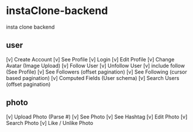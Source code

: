 # instaClone-backend

insta clone backend

## user
[v] Create Account
[v] See Profile 
[v] Login
[v] Edit Profile
[v] Change Avatar (Image Upload)
[v] Follow User
[v] Unfollow User
[v] include follow (See Profile)
[v] See Followers (offset pagination)
[v] See Following (cursor based pagination)
[v] Computed Fields (User schema)
[v] Search Users (offset pagination)

## photo
[v] Upload Photo (Parse #)
[v] See Photo
[v] See Hashtag
[v] Edit Photo
[v] Search Photo
[v] Like / Unlike Photo



